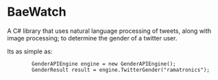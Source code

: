 # BaeWatch
A C# library that uses natural language processing of tweets, along with image processing; to determine the gender of a twitter user.

Its as simple as:

            GenderAPIEngine engine = new GenderAPIEngine();
            GenderResult result = engine.TwitterGender("ramatronics");


